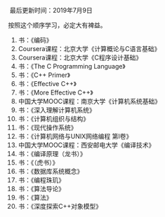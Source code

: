 ​	最后更新时间：2019年7月9日

按照这个顺序学习，必定大有裨益。

1. 书：《编码》
2. Coursera课程：北京大学《计算概论与C语言基础》
3. Coursera课程：北京大学《C程序设计基础》
4. 书：《The C Programming Language》
5. 书：《C++ Primer》
6. 书：《Effective C++》
7. 书：《More Effective C++》
8. 中国大学MOOC课程：南京大学《计算机系统基础》
9. 书：《深入理解计算机系统》
10. 书：《计算机组织与结构》
11. 书：《现代操作系统》
12. 书：《计算机网络与UNIX网络编程 第I卷》
13. 中国大学MOOC课程：西安邮电大学《编译技术》
14. 书：《编译原理（龙书）》
15. 书：《（虎书）》
16. 书：《数据库系统概念》
17. 书：《编程珠玑》
18. 书：《算法导论》
19. 书：《算法》
20. 书：《深度探索C++对象模型》



